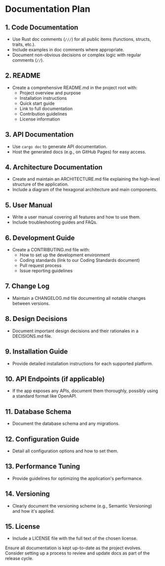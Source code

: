 # Documentation Plan

## 1. Code Documentation
- Use Rust doc comments (`///`) for all public items (functions, structs, traits, etc.).
- Include examples in doc comments where appropriate.
- Document non-obvious decisions or complex logic with regular comments (`//`).

## 2. README
- Create a comprehensive README.md in the project root with:
  - Project overview and purpose
  - Installation instructions
  - Quick start guide
  - Link to full documentation
  - Contribution guidelines
  - License information

## 3. API Documentation
- Use `cargo doc` to generate API documentation.
- Host the generated docs (e.g., on GitHub Pages) for easy access.

## 4. Architecture Documentation
- Create and maintain an ARCHITECTURE.md file explaining the high-level structure of the application.
- Include a diagram of the hexagonal architecture and main components.

## 5. User Manual
- Write a user manual covering all features and how to use them.
- Include troubleshooting guides and FAQs.

## 6. Development Guide
- Create a CONTRIBUTING.md file with:
  - How to set up the development environment
  - Coding standards (link to our Coding Standards document)
  - Pull request process
  - Issue reporting guidelines

## 7. Change Log
- Maintain a CHANGELOG.md file documenting all notable changes between versions.

## 8. Design Decisions
- Document important design decisions and their rationales in a DECISIONS.md file.

## 9. Installation Guide
- Provide detailed installation instructions for each supported platform.

## 10. API Endpoints (if applicable)
- If the app exposes any APIs, document them thoroughly, possibly using a standard format like OpenAPI.

## 11. Database Schema
- Document the database schema and any migrations.

## 12. Configuration Guide
- Detail all configuration options and how to set them.

## 13. Performance Tuning
- Provide guidelines for optimizing the application's performance.

## 14. Versioning
- Clearly document the versioning scheme (e.g., Semantic Versioning) and how it's applied.

## 15. License
- Include a LICENSE file with the full text of the chosen license.

Ensure all documentation is kept up-to-date as the project evolves. Consider setting up a process to review and update docs as part of the release cycle.